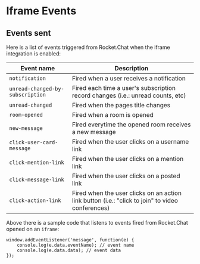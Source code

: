 # Iframe Events

## Events sent

Here is a list of events triggered from Rocket.Chat when the iframe integration is enabled:

Event name | Description
----------- | -----------
`notification` | Fired when a user receives a notification
`unread-changed-by-subscription` | Fired each time a user's subscription record changes (i.e.: unread counts, etc)
`unread-changed` | Fired when the pages title changes
`room-opened` | Fired when a room is opened
`new-message` | Fired everytime the opened room receives a new message
`click-user-card-message` | Fired when the user clicks on a username link
`click-mention-link` | Fired when the user clicks on a mention link
`click-message-link` | Fired when the user clicks on a posted link
`click-action-link` | Fired when the user clicks on an action link button (i.e.: "click to join" to video conferences)

Above there is a sample code that listens to events fired from Rocket.Chat opened on an `iframe`:

```
window.addEventListener('message', function(e) {
    console.log(e.data.eventName); // event name
    console.log(e.data.data); // event data
});
```
